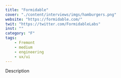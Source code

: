 ```yaml
---
title: "Formidable"
cover: "./content/interviews/imgs/hamburgers.png"
website: "https://formidable.com/"
twit: "https://twitter.com/FormidableLabs"
inst: ""
category: "F"
tags:
    - Fremont
    - medium
    - engineering
    - ux/ui
---
```


Description
